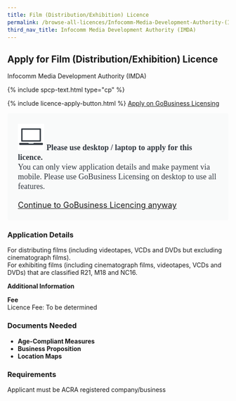```yaml
---
title: Film (Distribution/Exhibition) Licence
permalink: /browse-all-licences/Infocomm-Media-Development-Authority-(IMDA)/Film-(Distribution-Exhibition)-Licence
third_nav_title: Infocomm Media Development Authority (IMDA)
---
```


## Apply for Film (Distribution/Exhibition) Licence

Infocomm Media Development Authority (IMDA)

{% include spcp-text.html type="cp" %}

{% include licence-apply-button.html %}
<a class="btn" id = "desktopNotice" href="https://licence1.business.gov.sg/feportal/web/frontier/eAdvisor?redirection=true&selectedLicenceIds=15" target="_blank" rel="noopener">Apply on GoBusiness Licensing</a>
<div id = "mobileNotice" style="background: #F9FAFA; border-radius: 5px; width: auto; height: auto; padding: 24px 24px; font-size: 18px; color: #313840;">
<img src="/images/laptop.svg" alt="" style="height: 60px; width: 60px; margin-left: 0px;">
<span style="font-weight: bold; font-family: hknova-bold; font-size: 18px; ">Please use desktop / laptop to apply for this licence.</span><br>
<span style="font-family: hknova-regular;">You can only view application details and make payment via mobile. Please use GoBusiness Licensing on desktop to use all features.</span><br><br>
<a id="mobileNotice" href="https://licence1.business.gov.sg/feportal/web/frontier/eAdvisor?redirection=true&selectedLicenceIds=15" target="_blank" rel="noopener">Continue to GoBusiness Licencing anyway</a>
</div>

<H3>Application Details</H3>

<p>For distributing films (including videotapes, VCDs and DVDs but excluding cinematograph films).<br>For exhibiting films (including cinematograph films, videotapes, VCDs and DVDs) that are classified R21, M18 and NC16.</p>

<strong>Additional Information</strong>

<p><strong>Fee</strong><br />Licence Fee: To be determined</p>

<H3>Documents Needed</H3>

<ul>
 <li><strong>Age-Compliant Measures</strong></li>
 <li><strong>Business Proposition</strong></li>
 <li><strong>Location Maps</strong></li>
 </ul>

<H3>Requirements</H3>

Applicant must be ACRA registered company/business

